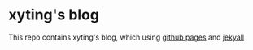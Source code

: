 # xyting's blog

This repo contains xyting's blog, which using [github pages](https://pages.github.com/) and [jekyall](http://jekyllrb.com/)